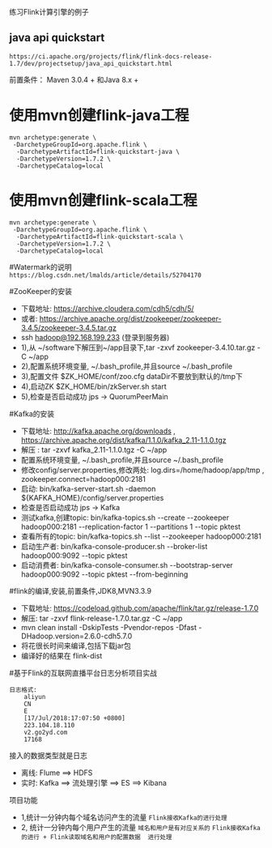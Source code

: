 练习Flink计算引擎的例子

## java api quickstart 
`https://ci.apache.org/projects/flink/flink-docs-release-1.7/dev/projectsetup/java_api_quickstart.html`

前置条件：  Maven 3.0.4 + 和Java 8.x +
# 使用mvn创建flink-java工程
```
mvn archetype:generate \
 -DarchetypeGroupId=org.apache.flink \
  -DarchetypeArtifactId=flink-quickstart-java \
  -DarchetypeVersion=1.7.2 \
  -DarchetypeCatalog=local
```
# 使用mvn创建flink-scala工程
```
mvn archetype:generate \
 -DarchetypeGroupId=org.apache.flink \
  -DarchetypeArtifactId=flink-quickstart-scala \
  -DarchetypeVersion=1.7.2 \
  -DarchetypeCatalog=local
```


#Watermark的说明
`https://blog.csdn.net/lmalds/article/details/52704170`

#ZooKeeper的安装
- 下载地址: https://archive.cloudera.com/cdh5/cdh/5/
-  或者: https://archive.apache.org/dist/zookeeper/zookeeper-3.4.5/zookeeper-3.4.5.tar.gz
- ssh hadoop@192.168.199.233 (登录到服务器)
- 1),从 ~/software下解压到~/app目录下,tar -zxvf zookeeper-3.4.10.tar.gz -C ~/app
- 2),配置系统环境变量, ~/.bash_profile,并且source ~/.bash_profile
- 3),配置文件 $ZK_HOME/conf/zoo.cfg  dataDir不要放到默认的/tmp下
- 4),启动ZK  $ZK_HOME/bin/zkServer.sh start
- 5),检查是否启动成功 jps -> QuorumPeerMain

#Kafka的安装
- 下载地址: http://kafka.apache.org/downloads , https://archive.apache.org/dist/kafka/1.1.0/kafka_2.11-1.1.0.tgz
- 解压 : tar -zxvf kafka_2.11-1.1.0.tgz -C ~/app
- 配置系统环境变量, ~/.bash_profile,并且source ~/.bash_profile
- 修改config/server.properties,修改两处: log.dirs=/home/hadoop/app/tmp , zookeeper.connect=hadoop000:2181
- 启动: bin/kafka-server-start.sh -daemon ${KAFKA_HOME}/config/server.properties
- 检查是否启动成功 jps -> Kafka
- 测试kafka,创建topic: bin/kafka-topics.sh --create --zookeeper hadoop000:2181 --replication-factor 1 --partitions 1 --topic pktest
- 查看所有的topic:  bin/kafka-topics.sh --list --zookeeper hadoop000:2181
- 启动生产者: bin/kafka-console-producer.sh --broker-list hadoop000:9092 --topic pktest
- 启动消费者: bin/kafka-console-consumer.sh --bootstrap-server hadoop000:9092 --topic pktest --from-beginning


#flink的编译,安装,前置条件,JDK8,MVN3.3.9
- 下载地址: https://codeload.github.com/apache/flink/tar.gz/release-1.7.0
- 解压: tar -zxvf flink-release-1.7.0.tar.gz -C ~/app
- mvn clean install -DskipTests -Pvendor-repos -Dfast -DHadoop.version=2.6.0-cdh5.7.0
- 将花很长时间来编译,包括下载jar包
- 编译好的结果在 flink-dist

#基于Flink的互联网直播平台日志分析项目实战
```
日志格式:
    aliyun
    CN
    E
    [17/Jul/2018:17:07:50 +0800]
    223.104.18.110
    v2.go2yd.com
    17168
```
接入的数据类型就是日志
- 离线: Flume ==> HDFS
- 实时: Kafka ==> 流处理引擎 ==> ES ==> Kibana

项目功能
- 1,统计一分钟内每个域名访问产生的流量
    `Flink接收Kafka的进行处理`
- 2, 统计一分钟内每个用户产生的流量
    `域名和用户是有对应关系的`
    `Flink接收Kafka的进行 + Flink读取域名和用户的配置数据  进行处理`